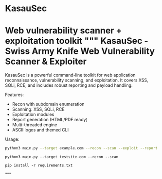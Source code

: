 # KasauSec
Web vulnerability scanner + exploitation toolkit
"""
KasauSec - Swiss Army Knife Web Vulnerability Scanner & Exploiter
=================================================================

KasauSec is a powerful command-line toolkit for web application reconnaissance, vulnerability scanning, and exploitation. It covers XSS, SQLi, RCE, and includes robust reporting and payload handling.

Features:
- Recon with subdomain enumeration
- Scanning: XSS, SQLi, RCE
- Exploitation modules
- Report generation (HTML/PDF ready)
- Multi-threaded engine
- ASCII logos and themed CLI

Usage:
```bash
python3 main.py --target example.com --recon --scan --exploit --report
```
```
python3 main.py --target testsite.com --recon --scan
```
```
pip install -r requirements.txt
```
"""
